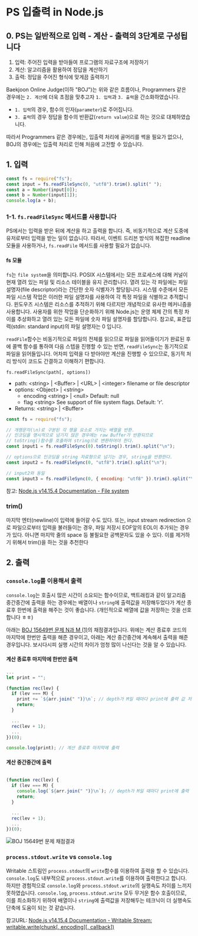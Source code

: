 # PS 입출력 in Node.js

## 0. PS는 일반적으로 입력 - 계산 - 출력의 3단계로 구성됩니다

1. 입력: 주어진 입력을 받아들여 프로그램의 자료구조에 저장하기
2. 계산: 알고리즘을 활용하여 정답을 계산하기
3. 출력: 정답을 주어진 형식에 맞게끔 출력하기

Baekjoon Online Judge(이하 "BOJ")는 위와 같은 흐름이나, Programmers 같은 경우에는 `2. 계산`에 더욱 초점을 맞추고자 `1. 입력`과 `3. 출력`을 간소화하였습니다.

- `1. 입력`의 경우, 함수의 인자(`parameter`)로 주어집니다.
- `3. 출력`의 경우 정답을 함수의 반환값(`return value`)으로 하는 것으로 대체하였습니다.

따라서 Programmers 같은 경우에는, 입출력 처리에 골머리를 썩을 필요가 없으나, BOJ의 경우에는 입출력 처리로 인해 처음에 고전할 수 있습니다.

## 1. 입력

```js
const fs = require("fs");
const input = fs.readFileSync(0, "utf8").trim().split(" ");
const a = Number(input[0]);
const b = Number(input[1]);
console.log(a + b);
```

### 1-1. `fs.readFileSync` 메서드를 사용합니다

PS에서는 입력을 받은 뒤에 계산을 하고 출력을 합니다. 즉, 비동기적으로 계산 도중에 유저로부터 입력을 받는 일이 없습니다. 따라서, 이벤트 드리븐 방식의 복잡한 readline 모듈을 사용하거나, `fs.readFile` 메서드를 사용할 필요가 없습니다.

#### fs 모듈

`fs`는 `file system`을 의미합니다. POSIX 시스템에서는 모든 프로세스에 대해 커널이 현재 열려 있는 파일 및 리소스 테이블을 유지 관리합니다. 열려 있는 각 파일에는 파일 설명자(file descriptor)라는 간단한 숫자 식별자가 할당됩니다. 시스템 수준에서 모든 파일 시스템 작업은 이러한 파일 설명자를 사용하여 각 특정 파일을 식별하고 추적합니다. 윈도우즈 시스템은 리소스를 추적하기 위해 다르지만 개념적으로 유사한 메커니즘을 사용합니다. 사용자를 위한 작업을 단순화하기 위해 Node.js는 운영 체제 간의 특정 차이를 추상화하고 열려 있는 모든 파일에 숫자 파일 설명자를 할당합니다. 참고로, 표준입력(stdin: standard input)의 파일 설명자는 0 입니다.

`readFile`함수는 비동기적으로 파일의 전체를 읽으므로 파일을 읽어들이기가 완료된 후에 콜백 함수를 통하여 다음 스텝을 진행할 수 있는 반면, `readFileSync`는 동기적으로 파일을 읽어들입니다. 어차피 입력을 다 받아야만 계산을 진행할 수 있으므로, 동기적 처리 방식이 코드도 간결하고 이해하기 편합니다.

`fs.readFileSync(path[, options])`

- path: <string\> | <Buffer\> | <URL\> | <integer\> filename or file descriptor
- options: <Object\> | <string\>
  - encoding <string\> | <null\> Default: null
  - flag <string\> See support of file system flags. Default: 'r'.
- Returns: <string\> | <Buffer\>

```js
const fs = require("fs");

// 개행문자(\n)로 구분된 각 행을 요소로 가지는 배열을 반환.
// 인코딩을 명시적으로 넘기지 않은 경우에는 raw Buffer가 반환되므로
// toString()함수를 호출하여 string으로 변환하여야 한다.
const input1 = fs.readFileSync(0).toString().trim().split("\n");

// options으로 인코딩을 string 자료형으로 넘기는 경우, string을 반환한다.
const input2 = fs.readFileSync(0, "utf8").trim().split("\n");

// input2와 동일
const input3 = fs.readFileSync(0, { encoding: "utf8" }).trim().split("\n");
```

참고: [Node.js v14.15.4 Documentation - File system](https://nodejs.org/dist/latest-v14.x/docs/api/fs.html#fs_file_system)

### trim()

마지막 엔터(newline)이 입력에 들어갈 수도 있다. 또는, input stream redirection 으로 파일으로부터 입력을 불러들이는 경우, 파일 저장시 EOF앞의 EOL이 추가되는 경우가 있다. 아니면 마지막 줄의 space 등 불필요한 공백문자도 있을 수 있다.
이를 제거하기 위해서 trim()을 하는 것을 추천한다

## 2. 출력

### `console.log`를 이용해서 출력

`console.log`는 호출시 많은 시간이 소요되는 함수이므로, 백트래킹과 같이 알고리즘 중간중간에 출력을 하는 경우에는 배열이나 `string`에 출력값을 저장해두었다가 계산 종료후 한번에 출력을 해주는 것이 좋습니다. (개인적으로 배열에 값을 저장하는 것을 선호합니다 ㅎㅎ)

아래는 [BOJ 15649번 문제 N과 M (1)](https://www.acmicpc.net/problem/15649)의 채점결과입니다. 위에는 계산 종료후 코드의 마지막에 한번만 출력을 해준 경우이고, 아래는 계산 중간중간에 계속해서 출력을 해준 경우입니다. 보시다시피 실행 시간의 차이가 엄청 많이 나신다는 것을 알 수 있습니다.

#### 계산 종료후 마지막에 한번만 출력

```javascript
...
let print = "";

(function rec(lev) {
  if (lev === M) {
    print += `${arr.join(" ")}\n`; // depth가 M일 때마다 print에 출력 값 저장
    return;
  }

  ...
  rec(lev + 1);
  ...
})(0);

console.log(print); // 계산 종료후 마지막에 출력
```

#### 계산 중간중간에 출력

```javascript

(function rec(lev) {
  if (lev === M) {
    console.log(`${arr.join(" ")}\n`); // depth가 M일 때마다 print에 출력 값 저장
    return;
  }

  ...
  rec(lev + 1);
  ...
})(0);
```

![BOJ 15649번 문제 채점결과](https://images.velog.io/images/bigsaigon333/post/14c5f8aa-2f4a-4f4a-be0d-6399d5863abc/%ED%95%9C%EB%B2%88%EC%97%90_%EC%B6%9C%EB%A0%A5_vs_%EB%A7%A4%EB%B2%88_%EC%B6%9C%EB%A0%A5.png)

### `process.stdout.write` vs `console.log`

Writable 스트림인 `process.stdout`의 `write`함수를 이용하여 출력을 할 수 있습니다. `console.log`도 내부적으로 `process.stdout.write`를 이용하여 출력한다고 합니다. 하지만 경험적으로 `console.log`와 `process.stdout.write`의 실행속도 차이를 느끼지 못하였습니다. `console.log`, `process.stdout.write` 모두 무거운 함수 호출이므로, 이를 최소화하기 위하여 배열이나 `string`에 출력값을 저장해두는 테크닉이 더 실행속도 단축에 도움이 되는 것 같습니다.

참고URL: [Node.js v14.15.4 Documentation - Writable Stream: writable.write(chunk[, encoding][, callback])](https://nodejs.org/dist/latest-v14.x/docs/api/stream.html#stream_writable_write_chunk_encoding_callback)
